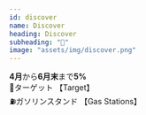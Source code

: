 ```yaml
---
id: discover
name: Discover
heading: Discover
subheading: "📅"
image: "assets/img/discover.png"
---
```

<strong>4月</strong>から<strong>6月末</strong>まで<strong>5%</strong> <br />
🎯ターゲット 【Target】　<br />
⛽ガソリンスタンド 【Gas Stations】　<br />

<!-- 🛒食料品店 【Grocery Stores】　<br /> -->
<!-- 💪フィットネスクラブ　【Gym/Fitness Club】 <br /> -->

<!-- 📙アマゾン 【Amazon.com】<br /> -->
<!-- 🏬ワル・マート 【Walmart.com Online Only】　<br /> -->

<!-- 🍔レストラン【Restaurants】 <br /> -->
<!-- 💸【PayPal】 -->

<!-- 🏬卸売クラブ【Warehouse Clubs】 <br /> -->
<!-- 💊薬局　【CVS & Walgreens Only】<br /> -->
<!-- 🚕ウーバーとリーフレット【Uber & Lyft】 <br /> -->
<!-- 🍔レストラン <br /> -->
